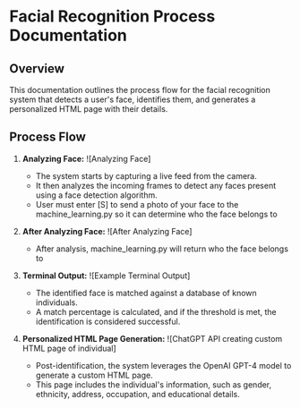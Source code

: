 # Facial Recognition Process Documentation

## Overview

This documentation outlines the process flow for the facial recognition system that detects a user's face, identifies them, and generates a personalized HTML page with their details.

## Process Flow

1. **Analyzing Face:**
   ![Analyzing Face]
   - The system starts by capturing a live feed from the camera.
   - It then analyzes the incoming frames to detect any faces present using a face detection algorithm.
   - User must enter [S] to send a photo of your face to the machine_learning.py so it can determine who the face belongs to

2. **After Analyzing Face:**
   ![After Analyzing Face]
   - After analysis, machine_learning.py will return who the face belongs to

3. **Terminal Output:**
   ![Example Terminal Output]
   - The identified face is matched against a database of known individuals.
   - A match percentage is calculated, and if the threshold is met, the identification is considered successful.

4. **Personalized HTML Page Generation:**
   ![ChatGPT API creating custom HTML page of individual]
   - Post-identification, the system leverages the OpenAI GPT-4 model to generate a custom HTML page.
   - This page includes the individual's information, such as gender, ethnicity, address, occupation, and educational details.
